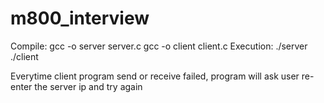 # m800_interview
Compile:
  gcc -o server server.c
  gcc -o client client.c
Execution:
  ./server
  ./client
  
Everytime client program send or receive failed, program will ask user re-enter the server ip and try again
